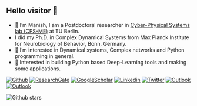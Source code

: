 ## Hello visitor 👋
- 🔭 I’m Manish, I am a Postdoctoral researcher in [Cyber-Physical Systems lab (CPS-ME)](https://www.tu.berlin/cpsme) at TU Berlin.
-  I did my Ph.D. in Complex Dynamical Systems from Max Planck Institute for Neurobiology of Behavior, Bonn, Germany.
- 👀 I’m interested in Dynamical systems, Complex networks and Python programming in general.
- 🌱 Interested in building Python based Deep-Learning tools and making some applications.


<!--
**maneesh51/maneesh51** is a ✨ _special_ ✨ repository because its `README.md` (this file) appears on your GitHub profile.

Here are some ideas to get you started:

<!-- Your badges
You can use the website to generate badges: https://shields.io/
-->

<!-- [![Github](https://img.shields.io/badge/-Github-000?style=flat&logo=Github&logoColor=white)](https://github.com/maneesh51) -->

[![Github](https://img.shields.io/badge/website-maneesh51.github.io-orange)](https://maneesh51.github.io/)
[![ResearchGate](https://img.shields.io/badge/-ResearchGate-green?style=flat&logo=ResearchGate&logoColor=white)](https://www.researchgate.net/profile/Manish-Yadav-16)
[![GoogleScholar](https://img.shields.io/badge/-Google%20Scholar-9cf?style=flat&logo=Google&logoColor=white)](https://scholar.google.com/citations?hl=en&user=X6MgHskAAAAJ)
[![Linkedin](https://img.shields.io/badge/-LinkedIn-blue?style=flat&logo=Linkedin&logoColor=white)](https://www.linkedin.com/in/manishyadav51/)
[![Twitter](https://img.shields.io/twitter/url?style=social&url=https://twitter.com/KristinaUlicna)](https://twitter.com/manish_yadav4)
[![Outlook](https://img.shields.io/badge/Resume-2022-Green)](https://maneesh51.github.io/resume/)
[![Outlook](https://img.shields.io/badge/-Outlook-0078D4?style=flat&logo=Microsoft-Outlook&logoColor=white)](mailto:manish.yadav83@outlook.com)



![Github stars](https://img.shields.io/github/stars/maneesh51?style=social)
